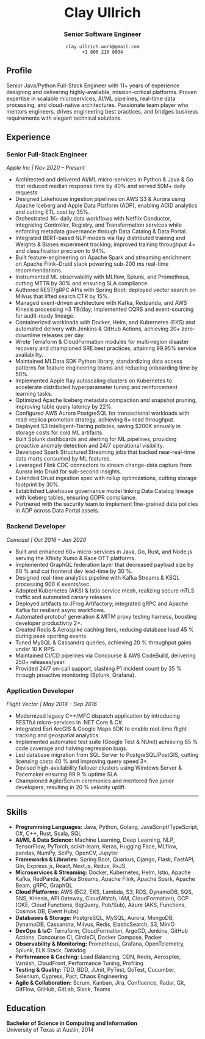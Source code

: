 <div align="center">

<h1 style="font-size: 36px;">Clay Ullrich</h1>

<h3>Senior Software Engineer</h3>

```
clay.ullrich.work@gmail.com
+1 806 216 8004
```

</div>

## Profile

Senior Java/Python Full-Stack Engineer with 11+ years of experience designing and delivering highly-available, mission-critical platforms. Proven expertise in scalable microservices, AI/ML pipelines, real-time data processing, and cloud-native architectures. Passionate team player who mentors engineers, drives engineering best practices, and bridges business requirements with elegant technical solutions.

## Experience

### Senior Full-Stack Engineer  
*Apple Inc | Nov 2020 – Present*
- Architected and delivered AI/ML micro-services in Python & Java & Go that reduced median response time by 40% and served 50M+ daily requests.
- Designed Lakehouse ingestion pipelines on AWS S3 & Aurora using Apache Iceberg and Apple Data Platform (ADP), enabling ACID analytics and cutting ETL cost by 35%.
- Orchestrated 1K+ daily data workflows with Netflix Conductor, integrating Controller, Registry, and Transformation services while enforcing metadata governance through Data Catalog & Data Portal.
- Integrated BERT-based NLP models via Ray distributed training and Weights & Biases experiment tracking; improved training throughput 4× and classification precision to 94%.
- Built feature-engineering on Apache Spark and streaming enrichment on Apache Flink–Druid stack powering sub-200 ms real-time recommendations.
- Instrumented ML observability with MLflow, Splunk, and Prometheus, cutting MTTR by 30% and ensuring SLA compliance.
- Authored REST/gRPC APIs with Spring Boot; deployed vector search on Milvus that lifted search CTR by 15%.
- Managed event-driven architecture with Kafka, Redpanda, and AWS Kinesis processing >3 TB/day; implemented CQRS and event-sourcing for audit-ready lineage.
- Containerized workloads with Docker, Helm, and Kubernetes (EKS) and automated delivery with Jenkins & GitHub Actions, achieving 20+ zero-downtime releases per day.
- Wrote Terraform & CloudFormation modules for multi-region disaster recovery and championed SRE best practices, attaining 99.95% service availability.
- Maintained MLData SDK Python library, standardizing data access patterns for feature engineering teams and reducing onboarding time by 50%.
- Implemented Apple Ray autoscaling clusters on Kubernetes to accelerate distributed hyperparameter tuning and reinforcement learning tasks.
- Optimized Apache Iceberg metadata compaction and snapshot pruning, improving table query latency by 22%.
- Configured AWS Aurora PostgreSQL for transactional workloads with read-replica promotion strategy, achieving 6× read throughput.
- Deployed S3 Intelligent-Tiering policies, saving $200K annually in storage costs for cold ML artifacts.
- Built Splunk dashboards and alerting for ML pipelines, providing proactive anomaly detection and 24/7 operational visibility.
- Developed Spark Structured Streaming jobs that backed near-real-time data marts consumed by ML features.
- Leveraged Flink CDC connectors to stream change-data capture from Aurora into Druid for sub-second insights.
- Extended Druid ingestion spec with rollup optimizations, cutting storage footprint by 30%.
- Established Lakehouse governance model linking Data Catalog lineage with Iceberg tables, ensuring GDPR compliance.
- Partnered with the security team to implement fine-grained data policies in ADP across Data Portal assets.

### Backend Developer  
*Comcast | Oct 2016 – Jan 2020*
- Built and enhanced 60+ micro-services in Java, Go, Rust, and Node.js serving the Xfinity Xumo & Race OTT platforms.
- Implemented GraphQL federation layer that decreased payload size by 60 % and cut frontend dev lead-time by 30 %.
- Designed real-time analytics pipeline with Kafka Streams & KSQL processing 900 K events/sec.
- Adopted Kubernetes (AKS) & Istio service mesh, realizing secure mTLS traffic and automated canary releases.
- Deployed artifacts to JFrog Artifactory; integrated gRPC and Apache Kafka for resilient async workflows.
- Automated protobuf generation & MITM proxy testing harness, boosting developer productivity 2×.
- Created Redis & Aerospike caching tiers, reducing database load 45 % during peak sporting events.
- Tuned MySQL & Cassandra queries, achieving 20 % throughput gains under 10 K RPS.
- Maintained CI/CD pipelines via Concourse & AWS CodeBuild, delivering 250+ releases/year.
- Provided 24/7 on-call support, slashing P1 incident count by 35 % through proactive monitoring (Splunk, Grafana).

### Application Developer  
*Flight Vector | May 2014 – Sep 2016*
- Modernized legacy C++/MFC dispatch application by introducing RESTful micro-services in .NET Core & C#.
- Integrated Esri ArcGIS & Google Maps SDK to enable real-time flight tracking and geospatial analytics.
- Implemented automated test suite (Google Test & NUnit) achieving 85 % code coverage and halving regression bugs.
- Led database migration from SQL Server to PostgreSQL/PostGIS, cutting licensing costs 40 % and improving query speed 3×.
- Devised high-availability failover clusters using Windows Server & Pacemaker ensuring 99.9 % uptime SLA.
- Championed Agile/Scrum ceremonies and mentored five junior developers, resulting in 20 % velocity uplift.

---

## Skills

- **Programming Languages:** Java, Python, Golang, JavaScript/TypeScript, C#, C++, Rust, Scala, SQL
- **AI/ML & Data Science:** Machine Learning, Deep Learning, NLP, TensorFlow, PyTorch, scikit-learn, Keras, Hugging Face, MLflow, pandas, NumPy, SciPy, OpenCV, Jupyter
- **Frameworks & Libraries:** Spring Boot, Quarkus, Django, Flask, FastAPI, Gin, Express.js, React, Next.js, Redux, RxJS
- **Microservices & Streaming:** Docker, Kubernetes, Helm, Istio, Apache Kafka, RedPanda, Kafka Streams, Apache Flink, Apache Spark, Apache Beam, gRPC, GraphQL
- **Cloud Platforms:** AWS (EC2, EKS, Lambda, S3, RDS, DynamoDB, SQS, SNS, Kinesis, API Gateway, CloudWatch, IAM, CloudFormation), GCP (GKE, Cloud Functions, BigQuery, Pub/Sub), Azure (AKS, Functions, Cosmos DB, Event Hubs)
- **Databases & Storage:** PostgreSQL, MySQL, Aurora, MongoDB, DynamoDB, Cassandra, Milvus, Redis, ElasticSearch, S3, MinIO
- **DevOps & IaC:** Terraform, CloudFormation, ArgoCD, Jenkins, GitHub Actions, Concourse CI, CircleCI, Docker Compose, Packer
- **Observability & Monitoring:** Prometheus, Grafana, OpenTelemetry, Splunk, ELK Stack, Datadog
- **Performance & Caching:** Load Balancing, CDN, Redis, Aerospike, Varnish, CloudFront, Performance Tuning, Profiling
- **Testing & Quality:** TDD, BDD, JUnit, PyTest, GoTest, Cucumber, Selenium, Cypress, Pact, Chaos Engineering
- **Agile & Collaboration:** Scrum, Kanban, Jira, Confluence, Radar, Git, GitFlow, GitHub, GitLab, Slack, Teams

## Education

**Bachelor of Science in Computing and Information**  
University of Texas at Austin, 2014

